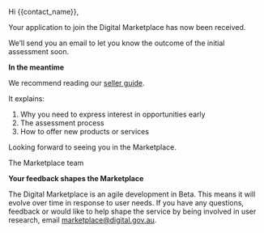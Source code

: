 Hi {{contact_name}},

Your application to join the Digital Marketplace has now been received. 

We’ll send you an email to let you know the outcome of the initial assessment soon.

**In the meantime**

We recommend reading our [seller guide]({{url_sellers_guide}}).

It explains:

1. Why you need to express interest in opportunities early
2. The assessment process
3. How to offer new products or services

Looking forward to seeing you in the Marketplace.

The Marketplace team

**Your feedback shapes the Marketplace**

The Digital Marketplace is an agile development in Beta. This means it will evolve over time in response to user needs. If you have any questions, feedback or would like to help shape the service by being involved in user research, email [marketplace@digital.gov.au](mailto:marketplace@digital.gov.au).
